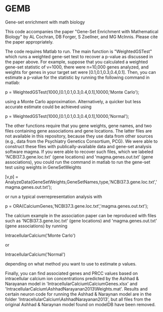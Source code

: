 # GEMB
Gene-set enrichment with math biology

This code accompanies the paper "Gene-Set Enrichment with Mathematical Biology" by AL Cochran, DB Forger, S Zoellner, and MG McInnis. Please cite the paper appropriately. 

The code requires Matlab to run.  The main function is "WeightedGSTest" which runs a weighted gene-set test to recover a p-value as discussed in the paper above.  For example, suppose that you calculated a weighted gene-set statistic of v=1000, there were n=10,000 genes analyzed, and weights for genes in your target set were [0.1,0.1,0.3,0.4,0.1]. Then, you can estimate a p-value for the statistic by running the following command in matlab:

  p = WeightedGSTest(1000,[0.1,0.1,0.3,0.4,0.1],10000,'Monte Carlo');

using a Monte Carlo approximation. Alternatively, a quicker but less accurate estimate could be achieved using 

  p = WeightedGSTest(1000,[0.1,0.1,0.3,0.4,0.1],10000,'Normal');

The other functions require that you gene weights, gene names, and two files containing gene associations and gene locations. The latter files are not available in this repository, because they use data from other sources (e.g., data from the Psychiatry Genetics Consortium, PCG). We were able to construct these files with publically-available data and gene-set analysis software magma. If you were able to recover such files, which we labeled 'NCBI37.3.gene.loc.txt' (gene locations) and 'magma.genes.out.txt' (gene associations), you could run the command in matlab to run the gene-set test using weights in GeneSetWeights

  [v,p] = AnalyzeData(GeneSetWeights,GeneSetNames,type,'NCBI37.3.gene.loc.txt','magma.genes.out.txt');
  
or run a typical overrepresentation analysis with

  p     = ORA(CalciumGenes,'NCBI37.3.gene.loc.txt','magma.genes.out.txt');


The calcium example in the association paper can be reproduced with files such as 'NCBI37.3.gene.loc.txt' (gene locations) and 'magma.genes.out.txt' (gene associations) by running

  IntracellularCalcium('Monte Carlo')
  
or

  IntracellularCalcium('Normal')
  
depending on what method you want to use to estimate p values. 

Finally, you can find associated genes and PRCC values based on intracellular calcium ion concentrations predicted by the Ashhad & Narayanan model in 'IntracellularCalcium\CalciumGenes.xlsx' and 'IntracellularCalcium\AshhadNarayanan2013\Weights.mat'. Results and certain neuron code for running the Ashhad & Naraynan model are in the folder 'IntracellularCalcium\AshhadNarayanan2013', but all files from the original Ashhad & Naraynan model found on modelDB have been removed. 



